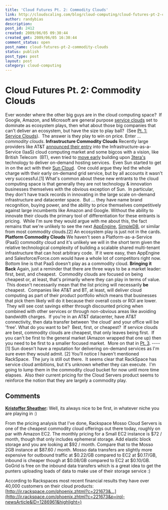 ```yaml
---
title: 'Cloud Futures Pt. 2: Commodity Clouds'
link: http://cloudscaling.com/blog/cloud-computing/cloud-futures-pt-2-commodity-clouds/
author: randybias
description: 
post_id: 2412
created: 2009/06/05 09:30:44
created_gmt: 2009/06/05 16:30:44
comment_status: open
post_name: cloud-futures-pt-2-commodity-clouds
status: publish
post_type: post
layout: post
category: cloud-computing
---
```


# Cloud Futures Pt. 2: Commodity Clouds

Ever wonder where the other big guys are in the cloud computing space?  If Google, Amazon, and Microsoft are general purpose [service clouds](/blog/cloud-computing/cloud-futures-pt-1-service-clouds) set to dominate as ecosystem plays, then what about those big companies that can't deliver an ecosystem, but have the size to play ball?  (See [Pt. 1: Service Clouds](http://cloudscaling.com/blog/cloud-computing/cloud-futures-pt-1-service-clouds)).  The answer is they play to win on price. Enter ... _commodity clouds_. **Infrastructure Commodity Clouds** Recently large providers like AT&T [announced their entry](http://www.att.com/gen/press-room?pid=4800&cdvn=news&newsarticleid=26005) into the Infrastructure-as-a-Service (IaaS) cloud computing market and some bigcos with a vision, like British Telecom  (BT), even tried to [move early](http://www.3tera.com/News/Press-Releases/Archive/BT-Selects-3Tera-AppLogic.php) building upon [3tera's](http://www.3tera.com) technology to deliver on-demand hosting services.  Even Sun started to get in on the act with their [Sun Cloud](http://cloud.sun.com).  One could argue they led the whole charge with their early on-demand grid service, but by all accounts it wasn't very successful.[1] What's common about these new entrants to the cloud computing space is that generally they are not technology & innovation businesses themselves with the obvious exception of Sun.  In particular, they don't have track records in innovating in the large scale on-demand infrastructure and datacenter space.  But ... they have name brand recognition, buying power, and the ability to price themselves competitively against large incumbents like Amazon and Google. Without the ability to innovate their clouds the primary tool of differentiation for these entrants is pricing.  While I'm sure they would argue with me about this, the fact remains that we're unlikely to see the next [AppEngine](http://appengine.google.com), [SimpleDB](http://aws.amazon.com/simpledb/), or similar from most commodity clouds.[2] An ecosystem play is just not in the cards. **Platform Commodity Clouds** We haven't seen a Platform-as-a-Service (PaaS) commodity cloud and it's unlikely we will in the short term given the relative technological complexity of building a scalable shared multi-tenant infrastructure that can host arbitrary code.  If it were easy, then AppEngine and Salesforce/Force.com would have a whole lot of competitors right now. Bottom line is that PaaS doesn't play as a commodity cloud. **Bringing it Back** Again, just a reminder that there are three ways to be a market leader: first, best, and cheapest.  Commodity clouds are focused on being cheapest or, at least, that's primarily where they can play in terms of value.  This doesn't necessarily mean that the list pricing will necessarily **be** cheapest.  Companies like AT&T and BT, at least, will deliver cloud computing as part of their product portfolio which means that businesses that pick them likely will do it because their overall costs or ROI are lower.  They will see cost savings either through discounted pricing when combined with other services or through non-obvious areas like avoiding bandwidth charges.  If you're in an AT&T datacenter, have AT&T connectivity, then data transfer between 'the cloud' and your office will be 'free'. What do you want to be?  Best, first, or cheapest?  If service clouds are best, commodity clouds are cheapest, that only leaves being first.  If you can't be first to the general market (Amazon wrapped that one up) then you need to be first to a smaller focused market.  More on that in [Pt. 3](http://cloudscaling.com/blog/cloud-computing/cloud-futures-pt-3-focused-clouds). \---- [1] Sun doesn't have a reputation for delivering on-demand services as I'm sure even they would admit. [2] You'll notice I haven't mentioned RackSpace.  The jury is still out there.  It seems clear that RackSpace has service cloud ambitions, but it's unknown whether they can execute.  I'm going to lump them in the commodity cloud bucket for now until more time elapses.  Also their current pricing for the Cloud Servers product seems to reinforce the notion that they are largely a commodity play.

## Comments

**[Kristoffer Sheather](#145 "2009-06-06 08:54:06"):** Well, its always nice to be first, in whatever niche you are playing in :)  
  
From the pricing analysis that I've done, Rackspace Mosso Cloud Servers is one of the cheapest commodity cloud offerings out there today, roughly on par with Amazon EC2. The monthly pricing for a Small EC2 instance is $72 / month, though that only includes ephemeral storage. Add elastic block storage and you are looking at $92 / month. Compare that to the Mosso 2GB instance at $87.60 / month. Mosso data transfers are slightly more expensive for outbound traffic at $0.22/GB compared to EC2 at $0.17/GB, inbound is cheaper though at $0.08/GB compared to EC2 at $0.10/GB. GoGrid is free on the inbound data transfers which is a great idea to get the punters uploading loads of data to make use of their storage service :)  
  
According to Rackspaces most recent financial results they have over 40,000 customers on their cloud products: [http://ir.rackspace.com/phoenix.zhtml?c=221673&...](http://ir.rackspace.com/phoenix.zhtml?c=221673&p=irol-newsArticle&ID=1286961&highlight=)

